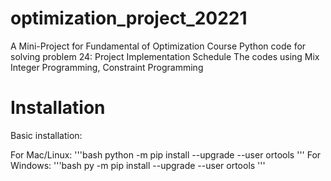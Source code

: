 # optimization_project_20221
A Mini-Project for Fundamental of Optimization Course
Python code for solving problem 24: Project Implementation Schedule
The codes using Mix Integer Programming, Constraint Programming

# Installation
Basic installation:

For Mac/Linux:
'''bash
python -m pip install --upgrade --user ortools
'''
For Windows:
'''bash
py -m pip install --upgrade --user ortools
'''
#
